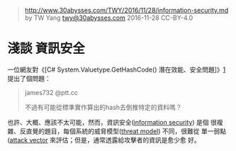 ﻿> http://www.30abysses.com/TWY/2016/11/28/information-security.md
> by TW Yang <twy@30abysses.com> 2016-11-28 CC-BY-4.0

# **淺談**  資訊安全

一位網友對《[C# System.Valuetype.GetHashCode() 潛在效能、安全問題]》[1]
提出了個問題：

> james732 @ptt.cc
>
> 不過有可能從標準實作算出的hash去倒推特定的資料嗎？

[1]: http://www.30abysses.com/TWY/2016/11/21/c_sharp-gethashcode-valuetype.html

也許、大概、應該不太可能，然而，資訊安全([information security][2]) 是個
很複雜、反直覺的題目，每個系統的威脅模型([threat model][3]) 不同，很難從
單一弱點([attack vector][4] 來評估；但是，通常透露給攻擊者的資訊是愈少愈
好。

[2]: https://en.wikipedia.org/wiki/Information_security
[3]: https://en.wikipedia.org/wiki/Threat_model
[4]: https://en.wikipedia.org/wiki/Vector_(malware)
